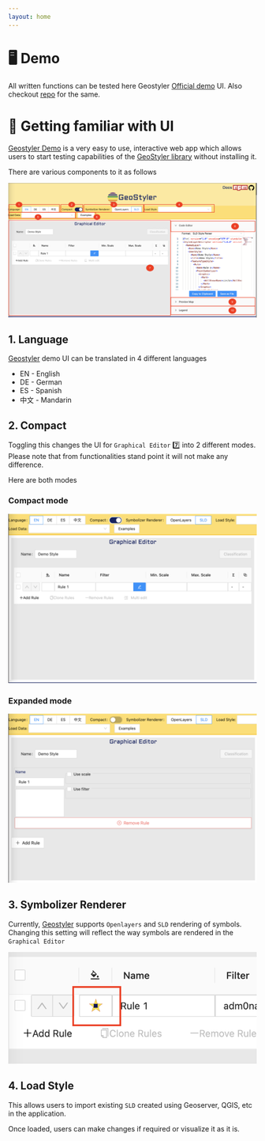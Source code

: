 ```yaml
---
layout: home
---
```

# 🖥️ Demo

All written functions can be tested here Geostyler [Official demo](https://geostyler.github.io/geostyler-demo/) UI. Also checkout [repo](https://github.com/geostyler/geostyler-demo) for the same.

# 🎨 Getting familiar with UI

[Geostyler Demo](https://geostyler.github.io/geostyler-demo/) is a very easy to use, interactive web app which allows users to start testing capabilities of the [GeoStyler library](https://github.com/geostyler/geostyler) without installing it.

There are various components to it as follows 

![demo]( images/demo.png "demo")

## 1. Language

[Geostyler](https://geostyler.org/) demo UI can be translated in 4 different languages 

- EN - English
- DE - German
- ES - Spanish
- 中文 - Mandarin

## 2. Compact

Toggling this changes the UI for `Graphical Editor` 7️⃣ into 2 different modes. Please note that from functionalities stand point it will not make any difference. 

Here are both modes

### Compact mode

![compact]( images/compact.png "compact")

### Expanded mode

![expand]( images/expanded.png "expand")

## 3. Symbolizer Renderer

Currently, [Geostyler](https://geostyler.org/) supports `Openlayers` and `SLD` rendering of symbols. Changing this setting will reflect the way symbols are rendered in the `Graphical Editor`

![renderer]( images/renderer.png "renderer")

## 4. Load Style

This allows users to import existing `SLD` created using Geoserver, QGIS, etc in the application. 

Once loaded, users can make changes if required or visualize it as it is. 